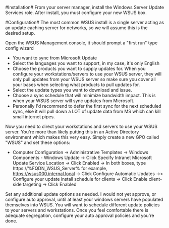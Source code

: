 #Installation#
From your server manager, install the Windows Server Update Services role. After install, you must configure your new WSUS box.

#Configuration#
The most common WSUS install is a single server acting as an update caching server for networks, so we will assume this is the desired setup.

Open the WSUS Management console, it should prompt a "first run" type config wizard

 - You want to sync from Microsoft Update
 - Select the languages you want to support, in my case, it's only English
 - Choose the products you want to supply updates for. When you configure your workstations/servers to use your WSUS server, they will only pull updates from your WSUS server so make sure you cover all your bases when selecting what products to pull updates for.
 - Select the update types you want to download and issue.
 - Choose a sync schedule that will minimize bandwidth impact. This is when your WSUS server will sync updates from Microsoft.
 - Personally I'd recommend to defer the first sync for the next scheduled sync, else it will pull down a LOT of update data from MS which can kill small internet pipes.

Now you need to direct your workstations and servers to use your WSUS server. You're more than likely putting this in an Active Directory environment which makes this very easy. Simply create a new GPO called "WSUS" and set these options:
  - Computer Configuration -> Administrative Templates -> Windows Components - Windows Update
  -> Click Specify Intranet Microsoft Update Service Location
  -> Click Enabled
  -> In both boxes, type https://%FQDN_WSUS_Server% for example, https://wsus000.internal.local
  -> Click Configure Automatic Updates
  ->> Configure your update install schedule for clients
  -> Click Enable client-side targeting
  -> Click Enabled

Set any additional update options as needed. I would not yet approve, or configure auto approval, until at least your windows servers have populated themselves into WSUS. You will want to schedule different update policies to your servers and workstations. Once you feel comfortable there is adequate segregation, configure your auto approval policies and you're done.
